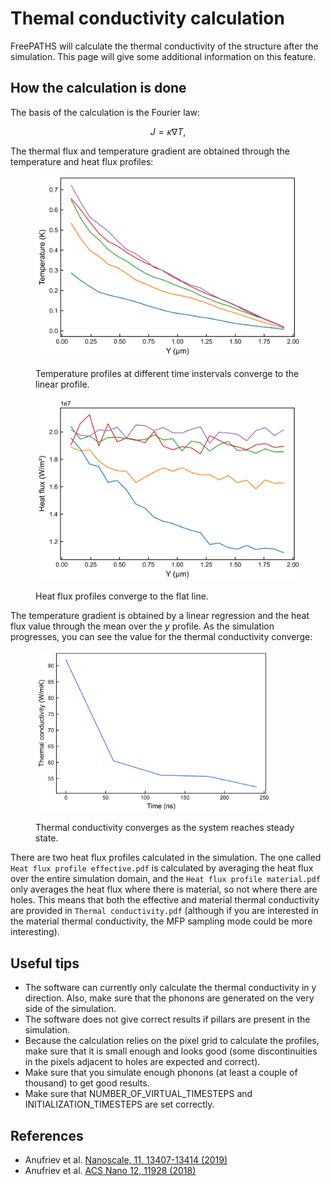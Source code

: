 # Themal conductivity calculation

FreePATHS will calculate the thermal conductivity of the structure after the simulation. This page will give some additional information on this feature.

## How the calculation is done

The basis of the calculation is the Fourier law:

$$
J = \kappa \nabla T,
$$

The thermal flux and temperature gradient are obtained through the temperature and heat flux profiles:

<div>
<figure><img src="../.gitbook/assets/thermal profile.jpg" alt=""><figcaption><p>Temperature profiles at different time instervals converge to the linear profile.</p></figcaption></figure>
<figure><img src="../.gitbook/assets/heat flux (2).jpg" alt=""><figcaption><p>Heat flux profiles converge to the flat line.</p></figcaption></figure>
</div>

The temperature gradient is obtained by a linear regression and the heat flux value through the mean over the _y_ profile. As the simulation progresses, you can see the value for the thermal conductivity converge:

<figure><img src="../.gitbook/assets/thermal conductivity profile.jpg" alt="" width="375"><figcaption><p>Thermal conductivity converges as the system reaches steady state.</p></figcaption></figure>

There are two heat flux profiles calculated in the simulation. The one called `Heat flux profile effective.pdf` is calculated by averaging the heat flux over the entire simulation domain, and the `Heat flux profile material.pdf` only averages the heat flux where there is material, so not where there are holes. This means that both the effective and material thermal conductivity are provided in `Thermal conductivity.pdf` (although if you are interested in the material thermal conductivity, the MFP sampling mode could be more interesting).

## Useful tips

* The software can currently only calculate the thermal conductivity in y direction. Also, make sure that the phonons are generated on the very side of the simulation.
* The software does not give correct results if pillars are present in the simulation.
* Because the calculation relies on the pixel grid to calculate the profiles, make sure that it is small enough and looks good (some discontinuities in the pixels adjacent to holes are expected and correct).
* Make sure that you simulate enough phonons (at least a couple of thousand) to get good results.
* Make sure that NUMBER\_OF\_VIRTUAL\_TIMESTEPS and INITIALIZATION\_TIMESTEPS are set correctly.

## References

* Anufriev et al. [Nanoscale, 11, 13407-13414 (2019)](https://pubs.rsc.org/en/content/articlehtml/2019/nr/c9nr03863a)
* Anufriev et al. [ACS Nano 12, 11928 (2018)](https://pubs.acs.org/doi/abs/10.1021/acsnano.8b07597)
